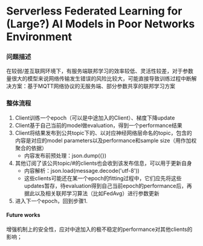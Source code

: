 # Serverless Federated Learning for (Large?) AI Models in Poor Networks Environment 

### 问题描述

在较弱/差互联网环境下，有服务端联邦学习的效率较低、灵活性较差，对于参数量很大的模型来说网络传输发生错误的风险比较大，可能直接导致训练过程中断解决方案：基于MQTT网络协议的无服务端、部分参数共享的联邦学习方案

### 整体流程

1. Client训练一个epoch（可以是中途加入的Client）、梯度下降update
2. Client基于自己当前的model做evaluation，得到一个performance结果
3. Client将结果发布到公共topic下的、以对应神经网络层命名的topic，包含的内容是对应的model parameters以及performance和sample size（用作加权聚合的依据）
   - 内容发布前预处理：json.dump({})
4. 其他订阅了该公共topic/#的clients也会收到该发布信息，可以用于更新自身
   - 内容解析：json.load(message.decode('utf-8'))
   - 这些clients可能还在某一个epoch的fitting过程中，它们应先将这些updates暂存，待evaluation得到自己当前epoch的performance后，再据此以及相关联邦学习算法（比如FedAvg）进行参数更新
5. 进入下一个epoch，回到步骤1.

#### Future works

增强机制上的安全性，应对中途加入的极不稳定的performance对其他clients的影响；